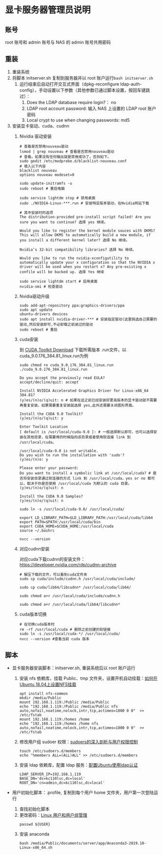 # 显卡服务器管理员说明


## 账号
root 账号和 admin 账号与 NAS 的 admin 账号共用密码


## 重装
1. 重装系统
1. 将脚本 initserver.sh 复制到服务器并以 root 账户运行```bash initserver.sh```
    1. 运行结束后自动打开交互式界面（dpkg-reconfigure ldap-auth-config），手动设置以下参数（其他参数已通过脚本设置，按回车键跳过）：
        1. Does the LDAP database require login?： no
        1. LDAP root account password: 输入 NAS 上设置的 LDAP root 账户密码
        1. Local crypt to use when changing passwords: md5
1. 安装显卡驱动、cuda、cudnn
    1. Nividia 驱动安装
        ```
        # 查看是否禁用nouveau驱动
        lsmod | grep nouveau # 查看是否禁用nouveau驱动
        # 查看。如果没有任何输出就是禁用成功了。否则如下。
        sudo gedit /etc/modprobe.d/blacklist-nouveau.conf
        # 填入以下内容
        blacklist nouveau
        options nouveau modeset=0

        sudo update-initramfs -u
        sudo reboot # 重启电脑

        sudo service lightdm stop # 禁用桌面
        sudo ./NVIDIA-Linux-***.run # 安装特定版本驱动，在Nvidia网站下载

        # 其中安装时的选项
        The distribution-provided pre-install script failed! Are you sure you want to continue? 选择 yes 继续。
        
        Would you like to register the kernel module souces with DKMS? This will allow DKMS to automatically build a new module, if you install a different kernel later? 选择 No 继续。
        
        Nvidia’s 32-bit compatibility libraries? 选择 No 继续。
        
        Would you like to run the nvidia-xconfigutility to automatically update your x configuration so that the NVIDIA x driver will be used when you restart x? Any pre-existing x confile will be backed up. 选择 Yes 继续

        sudo service lightdm start # 启用桌面 
        nvidia-smi # 检查驱动
        ```
    1. Nvidia驱动升级
        ```
        sudo add-apt-repository ppa:graphics-drivers/ppa
        sudo apt update
        ubuntu-drivers devices
        sudo apt install nvidia-driver-*** # 安装指定驱动(这里挑选自己需要的驱动,然后安装即可,不必卸载之前装过的驱动
        sudo reboot # 重启
        ```
    1. cuda安装

        到 [CUDA Toolkit Download](https://developer.nvidia.com/cuda-downloads) 下载所需版本 .run文件，以 cuda_9.0.176_384.81_linux.run为例
        ```
        sudo chmod +x cuda_9.0.176_384.81_linux.run
        ./cuda_9.0.176_384.81_linux.run

        Do you accept the previously read EULA?
        accept/decline/quit: accept

        Install NVIDIA Accelerated Graphics Driver for Linux-x86_64 384.81?
        (y)es/(n)o/(q)uit: n # 如果在这之前已经安装好更高版本的显卡驱动就不需要再重复安装，如果需要重复安装就选择 yes,此外还需要关闭图形界面。

        Install the CUDA 9.0 Toolkit?
        (y)es/(n)o/(q)uit: y

        Enter Toolkit Location
        [ default is /usr/local/cuda-9.0 ]: # 一般选择默认即可，也可以选择安装在其他目录，在需要用的时候指向该目录或者使用软连接 link 到 /usr/local/cuda。

        /usr/local/cuda-9.0 is not writable.
        Do you wish to run the installation with 'sudo'?
        (y)es/(n)o: y

        Please enter your password: 
        Do you want to install a symbolic link at /usr/local/cuda? # 是否将安装目录通过软连接的方式 link 到 /usr/local/cuda，yes or no 都可以，取决于你是否使用 /usr/local/cuda 为默认的 cuda 目录。
        (y)es/(n)o/(q)uit: n

        Install the CUDA 9.0 Samples?
        (y)es/(n)o/(q)uit: n

        sudo ln -s /usr/local/cuda-9.0/ /usr/local/cuda/

        export LD_LIBRARY_PATH=$LD_LIBRARY_PATH:/usr/local/cuda/lib64
        export PATH=$PATH:/usr/local/cuda/bin
        export CUDA_HOME=$CUDA_HOME:/usr/local/cuda
        source ~/.bashrc

        nvcc --version
        ```  
    1. 对应cudnn安装
        
        对应cuda下载cudnn的安装文件：https://developer.nvidia.com/rdp/cudnn-archive
        ```
        # 解压下载的文件，可以看到cuda文件夹
        sudo cp cuda/include/cudnn.h /usr/local/cuda/include/

        sudo cp cuda/lib64/libcudnn* /usr/local/cuda/lib64/

        sudo chmod a+r /usr/local/cuda/include/cudnn.h

        sudo chmod a+r /usr/local/cuda/lib64/libcudnn*
        ```
    1. cuda版本切换
        ```
        # 在切换cuda版本时
        rm -rf /usr/local/cuda # 删除之前创建的软链接
        sudo ln -s /usr/local/cuda-*/ /usr/local/cuda/
        nvcc --version #查看当前 cuda 版本
        ```

## 脚本

* 显卡服务器安装脚本：initserver.sh, 重装系统后以 root 账户运行
    1. 安装 nfs 依赖库，挂载 Public、tmp 文件夹，设置开机自动挂载：[如何在Ubuntu 18.04上设置NFS挂载](https://www.howtoing.com/how-to-set-up-an-nfs-mount-on-ubuntu-18-04)
        ```
        apt install nfs-common
        mkdir /media/Public
        mount 192.168.1.119:/Public /media/Public
        echo "192.168.1.119:/Public /media/Public nfs auto,nofail,noatime,nolock,intr,tcp,actimeo=1800 0 0"  >> /etc/fstab
		mount 192.168.1.119:/homes /home
		echo "192.168.1.119:/homes /home nfs auto,nofail,noatime,nolock,intr,tcp,actimeo=1800 0 0"  >> /etc/fstab
        ```
    1. 修改用户组 sudoer 权限：[sudoers的深入剖析与用户权限控制](https://segmentfault.com/a/1190000007394449)
        ```
        touch /etc/sudoers.d/members
        echo "%members ALL=(ALL)ALL" >> /etc/sudoers.d/members
        ```
    1. 安装 ldap 依赖库，配置 ldap 服务：[配置Ubuntu使用ldap认证](https://www.iteye.com/blog/wuyaweiwude-1889452)
        ```
        LDAP_SERVER_IP=192.168.1.119
        BASE_DN='dc=kc110lsc,dc=local'
        ROOT_DN='cn=admin,dc=kc110lsc,dc=local'
        ```


* 用户初始化脚本：.profile, 复制到每个用户 home 文件夹，用户第一次登陆运行
	1. 查找初始化脚本
	2. 更改密码：[Linux 用户和用户组管理](https://www.runoob.com/linux/linux-user-manage.html)
        ```
		passwd ${USER}
        ```
	1. 安装 anaconda
        ```
		bash /media/Public/documents/server/app/Anaconda3-2019.10-Linux-x86_64.sh
        ```
